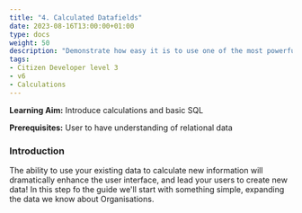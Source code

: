 ```yaml
---
title: "4. Calculated Datafields"
date: 2023-08-16T13:00:00+01:00
type: docs
weight: 50
description: "Demonstrate how easy it is to use one of the most powerful features of agileBase… Calculations"
tags:
- Citizen Developer level 3
- v6
- Calculations
---
```

**Learning Aim:**   Introduce calculations and basic SQL

**Prerequisites:** User to have understanding of relational data

### Introduction
The ability to use your existing data to calculate new information will dramatically enhance the user interface, and lead your users to create new data!
In this step fo the guide we'll start with something simple, expanding the data we know about Organisations.